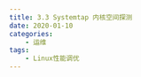 ```yaml
---
title: 3.3 Systemtap 内核空间探测
date: 2020-01-10
categories:
    - 运维
tags:
    - Linux性能调优
---
```



<!-- more -->